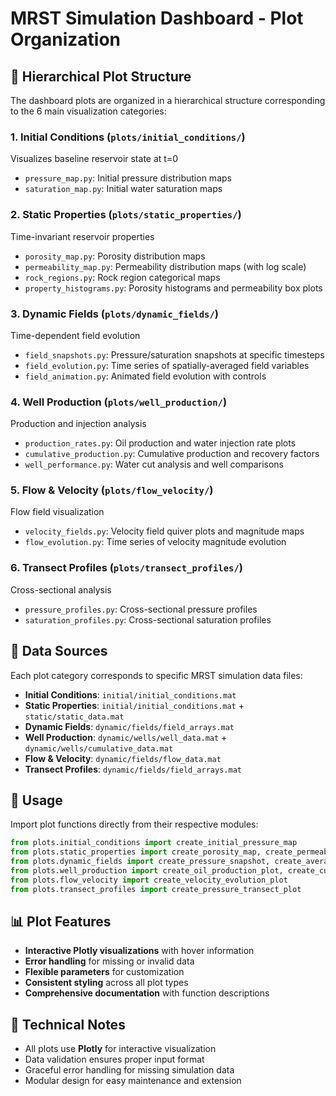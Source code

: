 # MRST Simulation Dashboard - Plot Organization

## 📁 Hierarchical Plot Structure

The dashboard plots are organized in a hierarchical structure corresponding to the 6 main visualization categories:

### 1. **Initial Conditions** (`plots/initial_conditions/`)
Visualizes baseline reservoir state at t=0
- `pressure_map.py`: Initial pressure distribution maps
- `saturation_map.py`: Initial water saturation maps

### 2. **Static Properties** (`plots/static_properties/`)
Time-invariant reservoir properties
- `porosity_map.py`: Porosity distribution maps
- `permeability_map.py`: Permeability distribution maps (with log scale)
- `rock_regions.py`: Rock region categorical maps
- `property_histograms.py`: Porosity histograms and permeability box plots

### 3. **Dynamic Fields** (`plots/dynamic_fields/`)
Time-dependent field evolution
- `field_snapshots.py`: Pressure/saturation snapshots at specific timesteps
- `field_evolution.py`: Time series of spatially-averaged field variables
- `field_animation.py`: Animated field evolution with controls

### 4. **Well Production** (`plots/well_production/`)
Production and injection analysis
- `production_rates.py`: Oil production and water injection rate plots
- `cumulative_production.py`: Cumulative production and recovery factors
- `well_performance.py`: Water cut analysis and well comparisons

### 5. **Flow & Velocity** (`plots/flow_velocity/`)
Flow field visualization
- `velocity_fields.py`: Velocity field quiver plots and magnitude maps
- `flow_evolution.py`: Time series of velocity magnitude evolution

### 6. **Transect Profiles** (`plots/transect_profiles/`)
Cross-sectional analysis
- `pressure_profiles.py`: Cross-sectional pressure profiles
- `saturation_profiles.py`: Cross-sectional saturation profiles

## 🎯 Data Sources

Each plot category corresponds to specific MRST simulation data files:

- **Initial Conditions**: `initial/initial_conditions.mat`
- **Static Properties**: `initial/initial_conditions.mat` + `static/static_data.mat`
- **Dynamic Fields**: `dynamic/fields/field_arrays.mat`
- **Well Production**: `dynamic/wells/well_data.mat` + `dynamic/wells/cumulative_data.mat`
- **Flow & Velocity**: `dynamic/fields/flow_data.mat`
- **Transect Profiles**: `dynamic/fields/field_arrays.mat`

## 🚀 Usage

Import plot functions directly from their respective modules:

```python
from plots.initial_conditions import create_initial_pressure_map
from plots.static_properties import create_porosity_map, create_permeability_map
from plots.dynamic_fields import create_pressure_snapshot, create_average_pressure_evolution
from plots.well_production import create_oil_production_plot, create_cumulative_production_plot
from plots.flow_velocity import create_velocity_evolution_plot
from plots.transect_profiles import create_pressure_transect_plot
```

## 📊 Plot Features

- **Interactive Plotly visualizations** with hover information
- **Error handling** for missing or invalid data
- **Flexible parameters** for customization
- **Consistent styling** across all plot types
- **Comprehensive documentation** with function descriptions

## 🔧 Technical Notes

- All plots use **Plotly** for interactive visualization
- Data validation ensures proper input format
- Graceful error handling for missing simulation data
- Modular design for easy maintenance and extension
